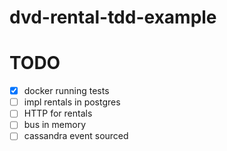 # dvd-rental-tdd-example


# TODO

- [x] docker running tests
- [ ] impl rentals in postgres
- [ ] HTTP for rentals
- [ ] bus in memory
- [ ] cassandra event sourced 